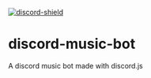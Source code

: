 [discord-invite]:https://discord.gg/FMjKqc5
[discord-shield]:https://discordapp.com/api/guilds/542047446470230017/widget.png
[ ![discord-shield][] ][discord-invite]
# discord-music-bot
A discord music bot made with discord.js
